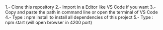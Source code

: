 1.- Clone this repository
2.- Import in a Editor like VS Code if you want
3.- Copy and paste the path in command line or open the terminal of VS Code
4.- Type : npm install to install all dependencies of this project
5.- Type :   npm start       (will open browser in 4200 port)